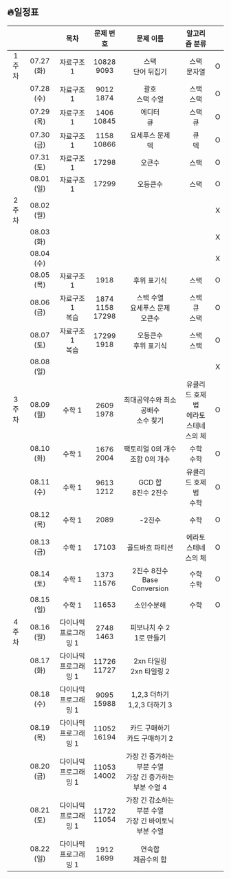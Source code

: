 ## 🔥일정표

|||목차|문제 번호|문제 이름|알고리즘 분류||
|:---:|:---:|:---:|:---:|:---:|:---:|:---:|
|1주차  |07.27 (화) |자료구조 1|10828<br>9093|스택<br>단어 뒤집기|스택<br>문자열|O|
|       |07.28 (수) |자료구조 1|9012<br>1874|괄호<br>스택 수열|스택<br>스택|O|
|       |07.29 (목) |자료구조 1|1406<br>10845|에디터<br>큐|스택<br>큐|O|
|       |07.30 (금) |자료구조 1|1158<br>10866|요세푸스 문제<br>덱|큐<br>덱|O|
|       |07.31 (토) |자료구조 1|17298|오큰수|스택|O|
|       |08.01 (일) |자료구조 1|17299|오등큰수|스택|O|
|2주차  |08.02 (월) |||||X|
|       |08.03 (화) |||||X|
|       |08.04 (수) |||||X|
|       |08.05 (목) |자료구조 1|1918|후위 표기식|스택|O|
|       |08.06 (금) |자료구조 1<br>복습|1874<br>1158<br>17298|스택 수열<br>요세푸스 문제<br>오큰수|스택<br>큐<br>스택|O|
|       |08.07 (토) |자료구조 1<br>복습|17299<br>1918|오등큰수<br>후위 표기식|스택<br>스택|O|
|       |08.08 (일) |||||X|
|3주차  |08.09 (월) |수학 1    |2609<br>1978|최대공약수와 최소공배수<br>소수 찾기|유클리드 호제법<br>에라토스테네스의 체|O|
|       |08.10 (화) |수학 1    |1676<br>2004|팩토리얼 0의 개수<br>조합 0의 개수|수학<br>수학|O|
|       |08.11 (수) |수학 1    |9613<br>1212|GCD 합<br>8진수 2진수|유클리드 호제법<br>수학|O|
|       |08.12 (목) |수학 1    |2089|-2진수|수학|O|
|       |08.13 (금) |수학 1    |17103|골드바흐 파티션|에라토스테네스의 체|O|
|       |08.14 (토) |수학 1    |1373<br>11576|2진수 8진수<br>Base Conversion|수학<br>수학|O|
|       |08.15 (일) |수학 1    |11653|소인수분해|수학|O|
|4주차  |08.16 (월) |다이나믹 프로그래밍 1 |2748<br>1463|피보나치 수 2<br>1로 만들기|||
|       |08.17 (화) |다이나믹 프로그래밍 1 |11726<br>11727|2xn 타일링<br>2xn 타일링 2|||
|       |08.18 (수) |다이나믹 프로그래밍 1 |9095<br>15988|1,2,3 더하기<br>1,2,3 더하기 3|||
|       |08.19 (목) |다이나믹 프로그래밍 1 |11052<br>16194|카드 구매하기<br>카드 구매하기 2|||
|       |08.20 (금) |다이나믹 프로그래밍 1 |11053<br>14002|가장 긴 증가하는 부분 수열<br>가장 긴 증가하는 부분 수열 4|||
|       |08.21 (토) |다이나믹 프로그래밍 1 |11722<br>11054|가장 긴 감소하는 부분 수열<br>가장 긴 바이토닉 부분 수열|||
|       |08.22 (일) |다이나믹 프로그래밍 1 |1912<br>1699|연속합<br>제곱수의 합|||
